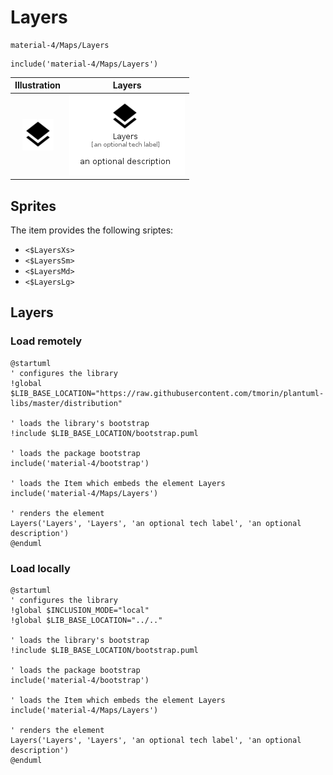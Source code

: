 # Layers


```text
material-4/Maps/Layers
```

```text
include('material-4/Maps/Layers')
```



| Illustration | Layers |
| :---: | :---: |
| ![illustration for Illustration](../../material-4/Maps/Layers.png) | ![illustration for Layers](../../material-4/Maps/Layers.Local.png) |



## Sprites
The item provides the following sriptes:

- `<$LayersXs>`
- `<$LayersSm>`
- `<$LayersMd>`
- `<$LayersLg>`





## Layers

### Load remotely
```plantuml
@startuml
' configures the library
!global $LIB_BASE_LOCATION="https://raw.githubusercontent.com/tmorin/plantuml-libs/master/distribution"

' loads the library's bootstrap
!include $LIB_BASE_LOCATION/bootstrap.puml

' loads the package bootstrap
include('material-4/bootstrap')

' loads the Item which embeds the element Layers
include('material-4/Maps/Layers')

' renders the element
Layers('Layers', 'Layers', 'an optional tech label', 'an optional description')
@enduml
```

### Load locally
```plantuml
@startuml
' configures the library
!global $INCLUSION_MODE="local"
!global $LIB_BASE_LOCATION="../.."

' loads the library's bootstrap
!include $LIB_BASE_LOCATION/bootstrap.puml

' loads the package bootstrap
include('material-4/bootstrap')

' loads the Item which embeds the element Layers
include('material-4/Maps/Layers')

' renders the element
Layers('Layers', 'Layers', 'an optional tech label', 'an optional description')
@enduml
```

